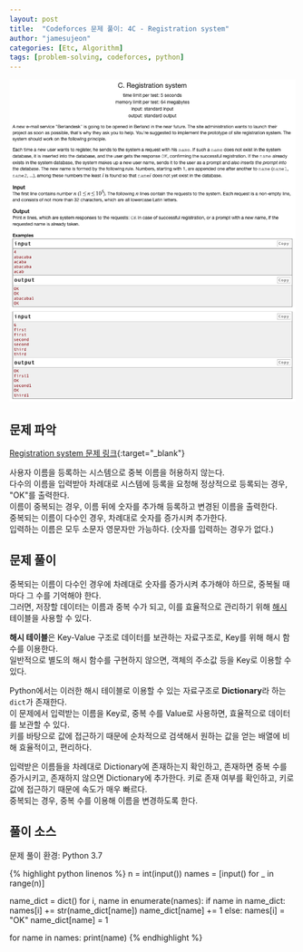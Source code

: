 ```yaml
---
layout: post
title:  "Codeforces 문제 풀이: 4C - Registration system"
author: "jamesujeon"
categories: [Etc, Algorithm]
tags: [problem-solving, codeforces, python]
---
```


![4C - Registration system](assets/codeforces_4c_registration_system.png "4C - Registration system")

## 문제 파악

[Registration system 문제 링크](http://codeforces.com/problemset/problem/4/C){:target="_blank"}

사용자 이름을 등록하는 시스템으로 중복 이름을 허용하지 않는다.  
다수의 이름을 입력받아 차례대로 시스템에 등록을 요청해 정상적으로 등록되는 경우, "OK"를 출력한다.  
이름이 중복되는 경우, 이름 뒤에 숫자를 추가해 등록하고 변경된 이름을 출력한다.  
중복되는 이름이 다수인 경우, 차례대로 숫자를 증가시켜 추가한다.  
입력하는 이름은 모두 소문자 영문자만 가능하다. (숫자를 입력하는 경우가 없다.)

## 문제 풀이

중복되는 이름이 다수인 경우에 차례대로 숫자를 증가시켜 추가해야 하므로, 중복될 때마다 그 수를 기억해야 한다.  
그러면, 저장할 데이터는 이름과 중복 수가 되고, 이를 효율적으로 관리하기 위해 [해시](https://namu.wiki/w/%ED%95%B4%EC%8B%9C) 테이블을 사용할 수 있다.

**해시 테이블**은 Key-Value 구조로 데이터를 보관하는 자료구조로, Key를 위해 해시 함수를 이용한다.  
일반적으로 별도의 해시 함수를 구현하지 않으면, 객체의 주소값 등을 Key로 이용할 수 있다.

Python에서는 이러한 해시 테이블로 이용할 수 있는 자료구조로 **Dictionary**라 하는 `dict`가 존재한다.  
이 문제에서 입력받는 이름을 Key로, 중복 수를 Value로 사용하면, 효율적으로 데이터를 보관할 수 있다.  
키를 바탕으로 값에 접근하기 때문에 순차적으로 검색해서 원하는 값을 얻는 배열에 비해 효율적이고, 편리하다.

입력받은 이름들을 차례대로 Dictionary에 존재하는지 확인하고, 존재하면 중복 수를 증가시키고, 존재하지 않으면 Dictionary에 추가한다.
키로 존재 여부를 확인하고, 키로 값에 접근하기 때문에 속도가 매우 빠르다.  
중복되는 경우, 중복 수를 이용해 이름을 변경하도록 한다.

## 풀이 소스

문제 풀이 환경: Python 3.7

{% highlight python linenos %}
n = int(input())
names = [input() for _ in range(n)]

name_dict = dict()
for i, name in enumerate(names):
  if name in name_dict:
    names[i] += str(name_dict[name])
    name_dict[name] += 1
  else:
    names[i] = "OK"
    name_dict[name] = 1

for name in names:
  print(name)
{% endhighlight %}
